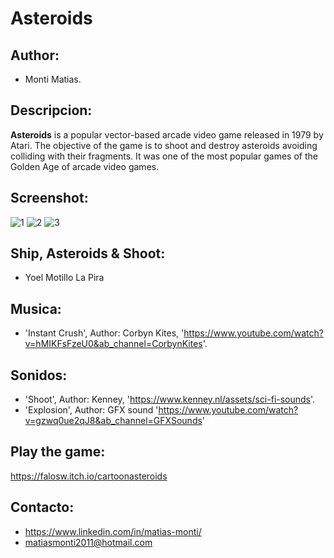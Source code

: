 # Asteroids

## Author:
- Monti Matias.

## Descripcion:
**Asteroids** is a popular vector-based arcade video game released in 1979 by Atari. The objective of the game is to shoot and destroy asteroids avoiding colliding with their fragments. It was one of the most popular games of the Golden Age of arcade video games.

## Screenshot:

![1](../Screenshots/Screenshot1.png)
![2](../Screenshots/Screenshot2.png)
![3](../Screenshots/Screenshot3.png)

## Ship, Asteroids & Shoot:
- Yoel Motillo La Pira

## Musica: 
- 'Instant Crush', Author: Corbyn Kites, 'https://www.youtube.com/watch?v=hMIKFsFzeU0&ab_channel=CorbynKites'.

## Sonidos:
- 'Shoot', Author: Kenney, 'https://www.kenney.nl/assets/sci-fi-sounds'.
- 'Explosion', Author: GFX sound 'https://www.youtube.com/watch?v=gzwq0ue2qJ8&ab_channel=GFXSounds'

## Play the game:
https://falosw.itch.io/cartoonasteroids

## Contacto: 
- https://www.linkedin.com/in/matias-monti/
- matiasmonti2011@hotmail.com